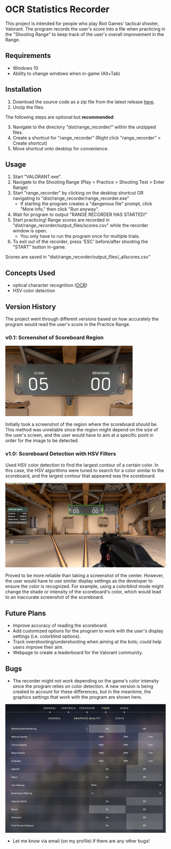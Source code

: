 
# OCR Statistics Recorder
This project is intended for people who play Riot Games' tactical shooter, Valorant. The program records the user's score into a file when practicing in the "Shooting Range" to keep track of the user's overall improvement in the Range.

## Requirements
* Windows 10
* Ability to change windows when in-game (Alt+Tab)

## Installation
1. Download the source code as a zip file from the latest release [here](https://github.com/vincentvilo/ocr-stats-recorder/releases/tag/v1.1).
2. Unzip the files.

The following steps are optional but **recommended**: 

3. Navigate to the directory "dist/range_recorder/" within the unzipped files.
4. Create a shortcut for "range_recorder" (Right click "range_recorder" > Create shortcut) 
5. Move shortcut onto desktop for convenience.

## Usage
1. Start "VALORANT.exe".
2. Navigate to the Shooting Range (Play > Practice > Shooting Test > Enter Range)
3. Start "range_recorder" by clicking on the desktop shortcut OR navigating to "dist/range_recorder/range_recorder.exe"
    * If starting the program creates a "dangerous file" prompt, click "More info," then click "Run anyway".
4. Wait for program to output "RANGE RECORDER HAS STARTED!"
5. Start practicing! Range scores are recorded in "dist/range_recorder/output_files/scores.csv" while the recorder window is open.
    * You only have to run the program once for multiple trials.
6. To exit out of the recorder, press 'ESC' before/after shooting the "START" button in-game.

Scores are saved in "dist/range_recorder/output_files/_allscores.csv"

## Concepts Used
* optical character recognition ([OCR](https://en.wikipedia.org/wiki/Optical_character_recognition))
* HSV color detection
## Version History
The project went through different versions based on how accurately the program would read the user's score in the Practice Range.
### v0.1: Screenshot of Scoreboard Region

![Screenshot of Scoreboard](images/scoreboard.png)

Initially took a screenshot of the region where the scoreboard _should_ be. This method was unreliable since the region might depend on the size of the user's screen, and the user would have to aim at a specific point in order for the image to be detected.
### v1.0: Scoreboard Detection with HSV Filters

Used HSV color detection to find the largest contour of a certain color. In this case, the HSV algorithms were tuned to search for a color similar to the scoreboard, and the largest contour that appeared was the scoreboard. 

![Scoreboard with HSV](images/hsv_color_detection_example.PNG)

Proved to be more reliable than taking a screenshot of the center. However, the user would have to use similar display settings as the developer to ensure the color is recognized. For example, using a colorblind mode might change the shade or intensity of the scoreboard's color, which would lead to an inaccurate screenshot of the scoreboard.
## Future Plans
* Improve accuracy of reading the scoreboard. 
* Add customized options for the program to work with the user's display settings (i.e. colorblind options).
* Track overshooting/undershooting when aiming at the bots; could help users improve their aim.
* Webpage to create a leaderboard for the Valorant community.

## Bugs
* The recorder might not work depending on the game's color intensity since the program relies on color detection. A new version is being created to account for these differences, but in the meantime, the graphics settings that work with the program are shown here. 

![Graphics settings](images/display_settings.PNG)

* Let me know via email (on my profile) if there are any other bugs!




